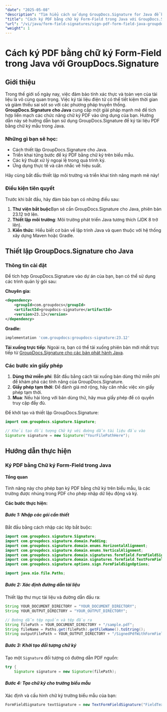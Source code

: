 ```yaml
---
"date": "2025-05-08"
"description": "Tìm hiểu cách sử dụng GroupDocs.Signature for Java để ký điện tử tài liệu PDF bằng chữ ký mẫu. Tối ưu hóa quy trình quản lý tài liệu của bạn một cách hiệu quả."
"title": "Cách ký PDF bằng chữ ký Form-Field trong Java với GroupDocs.Signature"
"url": "/vi/java/form-field-signatures/sign-pdf-form-field-java-groupdocs-signature/"
"weight": 1
---
```


# Cách ký PDF bằng chữ ký Form-Field trong Java với GroupDocs.Signature

## Giới thiệu

Trong thế giới số ngày nay, việc đảm bảo tính xác thực và toàn vẹn của tài liệu là vô cùng quan trọng. Việc ký tài liệu điện tử có thể tiết kiệm thời gian và giảm thiểu sai sót so với các phương pháp truyền thống. **GroupDocs.Signature cho Java** cung cấp một giải pháp mạnh mẽ để tích hợp liền mạch các chức năng chữ ký PDF vào ứng dụng của bạn. Hướng dẫn này sẽ hướng dẫn bạn sử dụng GroupDocs.Signature để ký tài liệu PDF bằng chữ ký mẫu trong Java.

### Những gì bạn sẽ học:
- Cách thiết lập GroupDocs.Signature cho Java.
- Triển khai từng bước để ký PDF bằng chữ ký trên biểu mẫu.
- Các kỹ thuật xử lý ngoại lệ trong quá trình ký.
- Ứng dụng thực tế và cân nhắc về hiệu suất.

Hãy cùng bắt đầu thiết lập môi trường và triển khai tính năng mạnh mẽ này!

### Điều kiện tiên quyết

Trước khi bắt đầu, hãy đảm bảo bạn có những điều sau:
1. **Thư viện bắt buộc**Bạn sẽ cần GroupDocs.Signature cho Java, phiên bản 23.12 trở lên.
2. **Thiết lập môi trường**: Môi trường phát triển Java tương thích (JDK 8 trở lên).
3. **Kiến thức**: Hiểu biết cơ bản về lập trình Java và quen thuộc với hệ thống xây dựng Maven hoặc Gradle.

## Thiết lập GroupDocs.Signature cho Java

### Thông tin cài đặt

Để tích hợp GroupDocs.Signature vào dự án của bạn, bạn có thể sử dụng các trình quản lý gói sau:

**Chuyên gia:**
```xml
<dependency>
    <groupId>com.groupdocs</groupId>
    <artifactId>groupdocs-signature</artifactId>
    <version>23.12</version>
</dependency>
```

**Gradle:**
```gradle
implementation 'com.groupdocs:groupdocs-signature:23.12'
```

**Tải xuống trực tiếp**: Ngoài ra, bạn có thể tải xuống phiên bản mới nhất trực tiếp từ [GroupDocs.Signature cho các bản phát hành Java](https://releases.groupdocs.com/signature/java/).

### Các bước xin giấy phép

1. **Dùng thử miễn phí**: Bắt đầu bằng cách tải xuống bản dùng thử miễn phí để khám phá các tính năng của GroupDocs.Signature.
2. **Giấy phép tạm thời**: Để đánh giá mở rộng, hãy cân nhắc việc xin giấy phép tạm thời.
3. **Mua**: Nếu hài lòng với bản dùng thử, hãy mua giấy phép để có quyền truy cập đầy đủ.

Để khởi tạo và thiết lập GroupDocs.Signature:
```java
import com.groupdocs.signature.Signature;

// Khởi tạo đối tượng Chữ ký với đường dẫn tài liệu đầu vào
Signature signature = new Signature("YourFilePathHere");
```

## Hướng dẫn thực hiện

### Ký PDF bằng Chữ ký Form-Field trong Java

#### Tổng quan

Tính năng này cho phép bạn ký PDF bằng chữ ký trên biểu mẫu, là các trường được nhúng trong PDF cho phép nhập dữ liệu động và ký.

**Các bước thực hiện:**

##### Bước 1: Nhập các gói cần thiết

Bắt đầu bằng cách nhập các lớp bắt buộc:
```java
import com.groupdocs.signature.Signature;
import com.groupdocs.signature.domain.Padding;
import com.groupdocs.signature.domain.enums.HorizontalAlignment;
import com.groupdocs.signature.domain.enums.VerticalAlignment;
import com.groupdocs.signature.domain.signatures.formfield.FormFieldSignature;
import com.groupdocs.signature.domain.signatures.formfield.TextFormFieldSignature;
import com.groupdocs.signature.options.sign.FormFieldSignOptions;

import java.nio.file.Paths;
```

##### Bước 2: Xác định đường dẫn tài liệu

Thiết lập thư mục tài liệu và đường dẫn đầu ra:
```java
String YOUR_DOCUMENT_DIRECTORY = "YOUR_DOCUMENT_DIRECTORY";
String YOUR_OUTPUT_DIRECTORY = "YOUR_OUTPUT_DIRECTORY";

// Đường dẫn tệp nguồn và tệp đầu ra
String filePath = YOUR_DOCUMENT_DIRECTORY + "/sample.pdf";
String fileName = Paths.get(filePath).getFileName().toString();
String outputFilePath = YOUR_OUTPUT_DIRECTORY + "/SignedPdfWithFormField/" + fileName;
```

##### Bước 3: Khởi tạo đối tượng chữ ký

Tạo một `Signature` đối tượng có đường dẫn PDF nguồn:
```java
try {
    Signature signature = new Signature(filePath);
```

##### Bước 4: Tạo chữ ký cho trường biểu mẫu

Xác định và cấu hình chữ ký trường biểu mẫu của bạn:
```java
FormFieldSignature textSignature = new TextFormFieldSignature("FieldText\